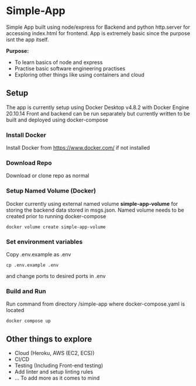 # Simple-App
Simple App built using node/express for Backend and python http.server for accessing index.html for frontend. App is extremely basic since the purpose isnt the app itself.

**Purpose:**
- To learn basics of node and express
- Practise basic software engineering practises
- Exploring other things like using containers and cloud

## Setup
The app is currently setup using Docker Desktop v4.8.2 with Docker Engine 20.10.14
Front and backend can be run separately but currently written to be built and deployed using docker-compose

### Install Docker
Install Docker from https://www.docker.com/ if not installed

### Download Repo
Download or clone repo as normal

### Setup Named Volume (Docker)
Docker currently using external named volume **simple-app-volume** for storing the backend data stored in msgs.json. Named volume needs to be created prior to running docker-compose
```
docker volume create simple-app-volume
```

### Set environment variables
Copy .env.example as .env
```
cp .env.example .env
```
and change ports to desired ports in .env

### Build and Run
Run command from directory /simple-app where docker-compose.yaml is located
```
docker compose up
```

## Other things to explore
- Cloud (Heroku, AWS (EC2, ECS))
- CI/CD
- Testing (Including Front-end testing)
- Add linter and setup linting rules
- ... To add more as it comes to mind
